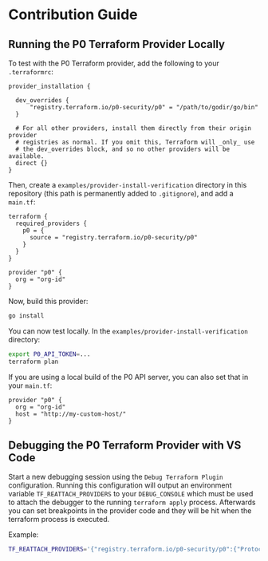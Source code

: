 # Contribution Guide

## Running the P0 Terraform Provider Locally

To test with the P0 Terraform provider, add the following to your `.terraformrc`:

```hcl
provider_installation {

  dev_overrides {
      "registry.terraform.io/p0-security/p0" = "/path/to/godir/go/bin"
  }

  # For all other providers, install them directly from their origin provider
  # registries as normal. If you omit this, Terraform will _only_ use
  # the dev_overrides block, and so no other providers will be available.
  direct {}
}
```

Then, create a `examples/provider-install-verification` directory in this
repository (this path is permanently added to `.gitignore`), and add a `main.tf`:

```hcl
terraform {
  required_providers {
    p0 = {
      source = "registry.terraform.io/p0-security/p0"
    }
  }
}

provider "p0" {
  org = "org-id"
}
```

Now, build this provider:

```bash
go install
```

You can now test locally. In the `examples/provider-install-verification` directory:

```bash
export P0_API_TOKEN=...
terraform plan
```

If you are using a local build of the P0 API server, you can also set that in your
`main.tf`:

```
provider "p0" {
  org = "org-id"
  host = "http://my-custom-host/"
}
```

## Debugging the P0 Terraform Provider with VS Code

Start a new debugging session using the `Debug Terraform Plugin` configuration. Running this configuration will output an environment variable `TF_REATTACH_PROVIDERS` to your `DEBUG_CONSOLE` which must be used to attach the debugger to the running `terraform apply` process. Afterwards you can set breakpoints in the provider code and they will be hit when the terraform process is executed.

Example:

```bash
TF_REATTACH_PROVIDERS='{"registry.terraform.io/p0-security/p0":{"Protocol":"grpc","ProtocolVersion":6,"Pid":63519,"Test":true,"Addr":{"Network":"unix","String":"path-to-socket"}}}' terraform apply
```
